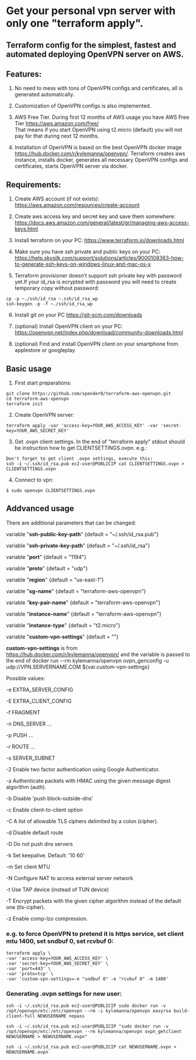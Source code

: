 <!--
  Title: Awesome Terraform config for OpenVPN server installation on AWS
  Description: Fully automated OpenVPN installation. Don't mess with OpenVPN configs any more. Just one cmd "terraform apply" and you will get your own vpn server.
  Author: spender0
  -->
  
<meta name='keywords' content='terraform, openvpn, free vpn, vpn auto deploy, personal vpn, free aws vpn'>

# Get your personal vpn server with only one "terraform apply".
## Terraform config for the simplest, fastest and automated deploying OpenVPN server on AWS.  

## Features:

1. No need to mess with tons of OpenVPN configs and certificates, all is generated automatically. 

2. Customization of OpenVPN configs is also implemented.

3. AWS Free Tier. During first 12 months of AWS usage you have AWS Free Tier https://aws.amazon.com/free/  
That means if you start OpenVPN using t2.micro (default) you will not pay for that during next 12 months.

4. Installation of OpenVPN is based on the best OpenVPN docker image https://hub.docker.com/r/kylemanna/openvpn/.
Terraform creates aws instance, installs docker, generates all necessary OpenVPN configs and certificates, starts OpenVPN server via docker. 

## Requirements:

1. Create AWS account (if not exists): https://aws.amazon.com/resources/create-account

2. Сreate aws access key and secret key and save them somewhere: https://docs.aws.amazon.com/general/latest/gr/managing-aws-access-keys.html

3. Install terraform on your PC: https://www.terraform.io/downloads.html

4. Make sure you have ssh private and public keys on your PC: https://help.skysilk.com/support/solutions/articles/9000108363-how-to-generate-ssh-keys-on-windows-linux-and-mac-os-x 

5. Terraform provisioner doesn't support ssh private key with password yet.If your id_rsa is ecrypted with password you will need to create temporary copy without password: 
```
cp -p ~./ssh/id_rsa ~.ssh/id_rsa_wp
ssh-keygen -p -f ~./ssh/id_rsa_wp
```
6. Install git on your PC https://git-scm.com/downloads

7. (optional) Install OpenVPN client on your PC: https://openvpn.net/index.php/download/community-downloads.html

8. (optional) Find and install OpenVPN client on your smartphone from applestore or googleplay

## Basic usage
	
1. First start preparations:
```
git clone https://github.com/spender0/terraform-aws-openvpn.git
cd terraform-aws-openvpn
terraform init
```
2. Create OpenVPN server: 
```
terraform apply -var 'access-key=YOUR_AWS_ACCESS_KEY' -var 'secret-key=YOUR_AWS_SECRET_KEY'
```
3. Get .ovpn client settings. In the end of "terraform apply" stdout should be instruction how to get CLIENTSETTINGS.ovpn. e.g.:
```
Don't forget to get client .ovpn settings, execute this:
ssh -i ~/.ssh/id_rsa.pub ec2-user@PUBLICIP cat CLIENTSETTINGS.ovpn > CLIENTSETTINGS.ovpn
```
4. Connect to vpn:
```
$ sudo openvpn CLIENTSETTINGS.ovpn  
```

## Addvanced usage

There are additional parameters that can be changed:

variable "**ssh-public-key-path**" {default = "~/.ssh/id_rsa.pub"}

variable "**ssh-private-key-path**" {default = "~/.ssh/id_rsa"}

variable "**port**" {default = "1194"}

variable "**proto**" {default = "udp"}

variable "**region**" {default = "us-east-1"}

variable "**sg-name**" {default = "terraform-aws-openvpn"}

variable "**key-pair-name**" {default = "terraform-aws-openvpn"}

variable "**instance-name**" {default = "terraform-aws-openvpn"}

variable "**instance-type**" {default = "t2.micro"}

variable "**custom-vpn-settings**" {default = ""}

**custom-vpn-settings** is from https://hub.docker.com/r/kylemanna/openvpn/ and the variable is passed to the end of 
docker run --rm kylemanna/openvpn ovpn_genconfig -u udp://VPN.SERVERNAME.COM ${var.custom-vpn-settings} 

Possible values:

-e EXTRA_SERVER_CONFIG 

-E EXTRA_CLIENT_CONFIG

-f FRAGMENT 

-n DNS_SERVER ...

-p PUSH ...

-r ROUTE ...

-s SERVER_SUBNET

-2    Enable two factor authentication using Google Authenticator.

-a    Authenticate  packets with HMAC using the given message digest algorithm (auth).

-b    Disable 'push block-outside-dns'

-c    Enable client-to-client option

-C    A list of allowable TLS ciphers delimited by a colon (cipher).

-d    Disable default route

-D    Do not push dns servers

-k    Set keepalive. Default: '10 60'

-m    Set client MTU

-N    Configure NAT to access external server network

-t    Use TAP device (instead of TUN device)

-T    Encrypt packets with the given cipher algorithm instead of the default one (tls-cipher).

-z    Enable comp-lzo compression.

### e.g. to force OpenVPN to pretend it is https service, set client mtu 1400, set sndbuf 0, set rcvbuf 0:
```
terraform apply \
-var 'access-key=YOUR_AWS_ACCESS_KEY' \
-var 'secret-key=YOUR_AWS_SECRET_KEY' \
-var 'port=443' \
-var 'proto=tcp' \
-var 'custom-vpn-settings=-e "sndbuf 0" -e "rcvbuf 0" -m 1400'
```
### Generating .ovpn settings for new user:
```
ssh -i ~/.ssh/id_rsa.pub ec2-user@PUBLICIP sudo docker run -v /opt/openvpn/etc:/etc/openvpn --rm -i kylemanna/openvpn easyrsa build-client-full NEWUSERNAME nopass

ssh -i ~/.ssh/id_rsa.pub ec2-user@PUBLICIP "sudo docker run -v /opt/openvpn/etc:/etc/openvpn --rm kylemanna/openvpn ovpn_getclient NEWUSERNAME > NEWUSERNAME.ovpn"

ssh -i ~/.ssh/id_rsa.pub ec2-user@PUBLICIP cat NEWUSERNAME.ovpn > NEWUSERNAME.ovpn
```
